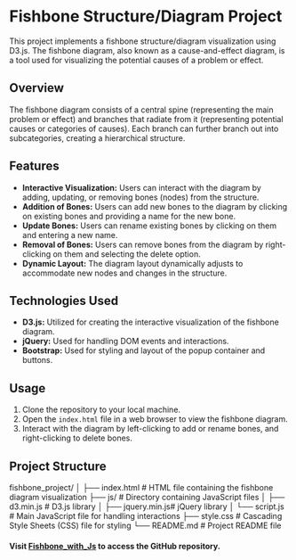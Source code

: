 # Fishbone Structure/Diagram Project

This project implements a fishbone structure/diagram visualization using D3.js. The fishbone diagram, also known as a cause-and-effect diagram, is a tool used for visualizing the potential causes of a problem or effect.

## Overview

The fishbone diagram consists of a central spine (representing the main problem or effect) and branches that radiate from it (representing potential causes or categories of causes). Each branch can further branch out into subcategories, creating a hierarchical structure.

## Features

- **Interactive Visualization:** Users can interact with the diagram by adding, updating, or removing bones (nodes) from the structure.
- **Addition of Bones:** Users can add new bones to the diagram by clicking on existing bones and providing a name for the new bone.
- **Update Bones:** Users can rename existing bones by clicking on them and entering a new name.
- **Removal of Bones:** Users can remove bones from the diagram by right-clicking on them and selecting the delete option.
- **Dynamic Layout:** The diagram layout dynamically adjusts to accommodate new nodes and changes in the structure.

## Technologies Used

- **D3.js:** Utilized for creating the interactive visualization of the fishbone diagram.
- **jQuery:** Used for handling DOM events and interactions.
- **Bootstrap:** Used for styling and layout of the popup container and buttons.

## Usage

1. Clone the repository to your local machine.
2. Open the `index.html` file in a web browser to view the fishbone diagram.
3. Interact with the diagram by left-clicking to add or rename bones, and right-clicking to delete bones.

## Project Structure

fishbone_project/
│
├── index.html # HTML file containing the fishbone diagram visualization
├── js/ # Directory containing JavaScript files
│ ├── d3.min.js # D3.js library
│ ├── jquery.min.js# jQuery library
│ └── script.js # Main JavaScript file for handling interactions
├── style.css # Cascading Style Sheets (CSS) file for styling
└── README.md # Project README file

#### Visit [Fishbone_with_Js](https://www.github.com/Ctmax-ui/Fishbone_with_Js) to access the GitHub repository.


